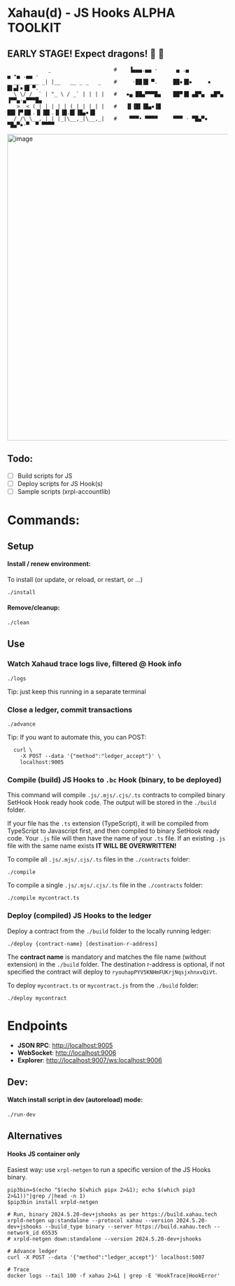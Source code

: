 # Xahau(d) - JS Hooks ALPHA TOOLKIT
## EARLY STAGE! Expect dragons! 🐉 🐉

```
             _                    #    ▐▄▄▄.▄▄ ·      ▄ .▄            ▄ •▄ .▄▄ ·
  __  ____ _| |__   __ _ _   _    #     ·██▐█ ▀.     ██▪▐█▪     ▪     █▌▄▌▪▐█ ▀.
  \ \/ / _` | "_ \ / _` | | | |   #   ▪▄ ██▄▀▀▀█▄    ██▀▐█ ▄█▀▄  ▄█▀▄ ▐▀▀▄·▄▀▀▀█▄
   >  < (_| | | | | (_| | |_| |   #   ▐▌▐█▌▐█▄▪▐█    ██▌▐▀▐█▌.▐▌▐█▌.▐▌▐█.█▌▐█▄▪▐█
  /_/\_\__,_|_| |_|\__,_|\__,_|   #    ▀▀▀• ▀▀▀▀     ▀▀▀ · ▀█▄▀▪ ▀█▄▀▪·▀  ▀ ▀▀▀▀
```

<img width="700" alt="image" src="https://github.com/Xahau/jshooks-alpha/assets/4756161/a5ade08d-ee46-43da-8474-3df330356a1b">

## Todo:

- [ ] Build scripts for JS
- [ ] Deploy scripts for JS Hook(s)
- [ ] Sample scripts (xrpl-accountlib)

# Commands:

## Setup

#### Install / renew environment:

To install (or update, or reload, or restart, or ...)

```
./install
```

#### Remove/cleanup:

```
./clean
```

##  Use

### Watch Xahaud trace logs live, filtered @ Hook info
```
./logs
```
Tip: just keep this running in a separate terminal

### Close a ledger, commit transactions
```
./advance
```
Tip: If you want to automate this, you can POST:  
```
  curl \
    -X POST --data '{"method":"ledger_accept"}' \
    localhost:9005
```

### Compile (build) JS Hooks to `.bc` Hook (binary, to be deployed)
This command will compile `.js/.mjs/.cjs/.ts` contracts to compiled binary SetHook Hook ready hook code. The output will be stored in the `./build` folder.

If your file has the `.ts` extension (TypeScript), it will be compiled from TypeScript to Javascript first, and then compiled to binary SetHook ready code. Your `.js` file will then have the name of your `.ts` file. If an existing `.js` file with the same name exists **IT WILL BE OVERWRITTEN!**

To compile all `.js/.mjs/.cjs/.ts` files in the `./contracts` folder:

```
./compile
```

To compile a single `.js/.mjs/.cjs/.ts` file in the `./contracts` folder:

```
./compile mycontract.ts
```

### Deploy (compiled) JS Hooks to the ledger

Deploy a contract from the `./build` folder to the locally running ledger:

```
./deploy {contract-name} [destination-r-address]
```

The **contract name** is mandatory and matches the file name (without extension) in the `./build` folder. 
The destination r-address is optional, if not specified the contract will deploy to `ryouhapPYV5KNHmFUKrjNqsjxhnxvQiVt`.

To deploy `mycontract.ts` or `mycontract.js` from the `./build` folder:

```
./deploy mycontract
```

# Endpoints

- **JSON RPC**: [http://localhost:9005](http://localhost:9005)
- **WebSocket**: [http://localhost:9006](http://localhost:9006)
- **Explorer**: [http://localhost:9007/ws:localhost:9006](http://localhost:9007/ws:localhost:9006)

## Dev:

#### Watch install script in dev (autoreload) mode:

```
./run-dev
```

## Alternatives

#### Hooks JS container only

Easiest way: use `xrpl-netgen` to run a specific version of the JS Hooks binary.

```
pip3bin=$(echo "$(echo $(which pipx 2>&1); echo $(which pip3 2>&1))"|grep /|head -n 1)
$pip3bin install xrpld-netgen

# Run, binary 2024.5.20-dev+jshooks as per https://build.xahau.tech
xrpld-netgen up:standalone --protocol xahau --version 2024.5.20-dev+jshooks --build_type binary --server https://build.xahau.tech --network_id 65535
# xrpld-netgen down:standalone --version 2024.5.20-dev+jshooks

# Advance ledger
curl -X POST --data '{"method":"ledger_accept"}' localhost:5007

# Trace
docker logs --tail 100 -f xahau 2>&1 | grep -E 'HookTrace|HookError'
```

